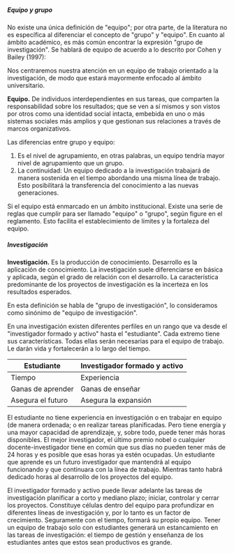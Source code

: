 ##### Equipo y grupo
No existe una única definición de "equipo"; por otra parte, de la literatura no es específica al diferenciar el concepto de "grupo" y "equipo". En cuanto al ámbito académico, es más común encontrar la expresión "grupo de investigación". Se hablará de equipo de acuerdo a lo descrito por Cohen y Bailey (1997):

Nos centraremos nuestra atención en un equipo de trabajo orientado a la investigación, de modo que estará mayormente enfocado al ámbito universitario.

**Equipo.** De individuos interdependientes en sus tareas, que comparten la responsabilidad sobre los resultados; que se ven a sí mismos y son vistos por otros como una identidad social intacta, embebida en uno o más sistemas sociales más amplios y que gestionan sus relaciones a través de marcos organizativos.

Las diferencias entre grupo y equipo:
1. Es el nivel de agrupamiento, en otras palabras, un equipo tendría mayor nivel de agrupamiento que un grupo.
2. La continuidad: Un equipo dedicado a la investigación trabajará de manera sostenida en el tiempo abordando una misma línea de trabajo. Esto posibilitará la transferencia del conocimiento a las nuevas generaciones.

Si el equipo está enmarcado en un ámbito institucional.
Existe una serie de reglas que cumplir para ser llamado "equipo" o "grupo", según figure en el reglamento. Esto facilita el establecimiento de límites y la fortaleza del equipo.
##### Investigación

**Investigación.** Es la producción de conocimiento. Desarrollo es la aplicación de conocimiento. La investigación suele diferenciarse en básica y aplicada, según el grado de relación con el desarrollo. La característica predominante de los proyectos de investigación es la incerteza en los resultados esperados.

En esta definición se habla de "grupo de investigación", lo consideramos como sinónimo de "equipo de investigación".

En una investigación existen diferentes perfiles en un rango que va desde el "investigador formado y activo" hasta el "estudiante". Cada extremo tiene sus características. Todas ellas serán necesarias para el equipo de trabajo. Le darán vida y fortalecerán a lo largo del tiempo.

| Estudiante         | Investigador formado y activo     |
|--------------|-----------|
| Tiempo | Experiencia      |
| Ganas de aprender | Ganas de enseñar | 
| Asegura el futuro | Asegura la expansión | 

El estudiante no tiene experiencia en investigación o en trabajar en equipo (de manera ordenada; o en realizar tareas planificadas. Pero tiene energía y una mayor capacidad de aprendizaje, y, sobre todo, puede tener más horas disponibles. El mejor investigador, el último premio nobel o cualquier docente-investigador tiene en común que sus días no pueden tener más de 24 horas y es posible que esas horas ya estén ocupadas. Un estudiante que aprende es un futuro investigador que mantendrá al equipo funcionando y que continuara con la línea de trabajo. Mientras tanto habrá dedicado horas al desarrollo de los proyectos del equipo.

El investigador formado y activo puede llevar adelante las tareas de investigación planificar a corto y mediano plazo; iniciar, controlar y cerrar los proyectos. Constituye células dentro del equipo para profundizar en diferentes líneas de investigación y, por lo tanto es un factor de crecimiento. Seguramente con el tiempo, formará su propio equipo. Tener un equipo de trabajo solo con estudiantes generará un estancamiento en las tareas de investigación: el tiempo de gestión y enseñanza de los estudiantes antes que estos sean productivos es grande.